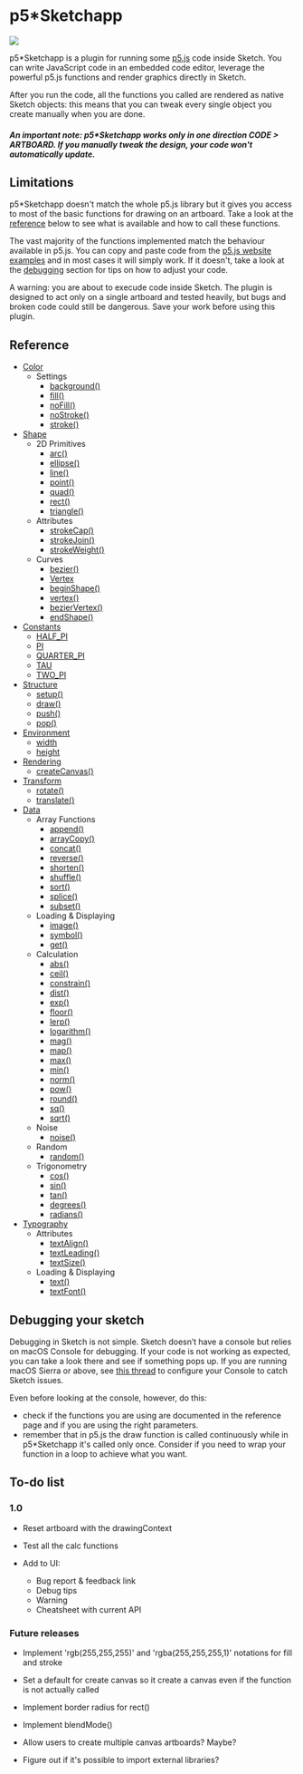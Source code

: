 # p5*Sketchapp

![](https://i.imgur.com/gOaUKPk.gif)

p5*Sketchapp is a plugin for running some [p5.js](http://p5js.org/) code inside Sketch. You can write JavaScript code in an embedded code editor, leverage the powerful p5.js functions and render graphics directly in Sketch.

After you run the code, all the functions you called are rendered as native Sketch objects: this means that you can tweak every single object you create manually when you are done.

##### An important note: p5*Sketchapp works only in one direction CODE > ARTBOARD. If you manually tweak the design, your code won't automatically update.

## Limitations

p5*Sketchapp doesn't match the whole p5.js library but it gives you access to most of the basic functions for drawing on an artboard. Take a look at the [reference](#reference) below to see what is available and how to call these functions.

The vast majority of the functions implemented match the behaviour available in p5.js. You can copy and paste code from the [p5.js website examples](https://p5js.org/examples/) and in most cases it will simply work. If it doesn't, take a look at the [debugging](#debugging) section for tips on how to adjust your code.

A warning: you are about to execude code inside Sketch. The plugin is designed to act only on a single artboard and tested heavily, but bugs and broken code could still be dangerous. Save your work before using this plugin.

## Reference

- [Color](https://github.com/jacopocolo/p5-sketchplugin/blob/master/cheatsheet.md#color)
  * Settings
    + [background()](https://github.com/jacopocolo/p5-sketchplugin/blob/master/cheatsheet.md#backgroundcolor)
    + [fill()](https://github.com/jacopocolo/p5-sketchplugin/blob/master/cheatsheet.md#fillcolor)
    + [noFill()](https://github.com/jacopocolo/p5-sketchplugin/blob/master/cheatsheet.md#nofill)
    + [noStroke()](https://github.com/jacopocolo/p5-sketchplugin/blob/master/cheatsheet.md#nostroke)
    + [stroke()](https://github.com/jacopocolo/p5-sketchplugin/blob/master/cheatsheet.md#strokecolor)
- [Shape](https://github.com/jacopocolo/p5-sketchplugin/blob/master/cheatsheet.md#shape)
  * 2D Primitives
    + [arc()](https://github.com/jacopocolo/p5-sketchplugin/blob/master/cheatsheet.md#arcxywhstartstop)
    + [ellipse()](https://github.com/jacopocolo/p5-sketchplugin/blob/master/cheatsheet.md#ellipsexywh)
    + [line()](https://github.com/jacopocolo/p5-sketchplugin/blob/master/cheatsheet.md#linex1y1x2y2)
    + [point()](https://github.com/jacopocolo/p5-sketchplugin/blob/master/cheatsheet.md#pointx1y1)
    + [quad()](https://github.com/jacopocolo/p5-sketchplugin/blob/master/cheatsheet.md#quadx1y1x2y2x3y3x4y4)
    + [rect()](https://github.com/jacopocolo/p5-sketchplugin/blob/master/cheatsheet.md#rectxywh)
    + [triangle()](https://github.com/jacopocolo/p5-sketchplugin/blob/master/cheatsheet.md#trianglex1y1x2y2x3y3)
  * Attributes
    + [strokeCap()](https://github.com/jacopocolo/p5-sketchplugin/blob/master/cheatsheet.md#strokecapcap)
    + [strokeJoin()](https://github.com/jacopocolo/p5-sketchplugin/blob/master/cheatsheet.md#strokejoinjoin)
    + [strokeWeight()](https://github.com/jacopocolo/p5-sketchplugin/blob/master/cheatsheet.md#strokeweightn)
  * Curves
    + [bezier()](https://github.com/jacopocolo/p5-sketchplugin/blob/master/cheatsheet.md#bezierx1y1x2y2x3y3x4y4)
    + [Vertex](https://github.com/jacopocolo/p5-sketchplugin/blob/master/cheatsheet.md#vertex)
    + [beginShape()](https://github.com/jacopocolo/p5-sketchplugin/blob/master/cheatsheet.md#beginshape)
    + [vertex()](https://github.com/jacopocolo/p5-sketchplugin/blob/master/cheatsheet.md#vertexx1x1)
    + [bezierVertex()](https://github.com/jacopocolo/p5-sketchplugin/blob/master/cheatsheet.md#beziervertexx2y2x3y3x4y4)
    + [endShape()](https://github.com/jacopocolo/p5-sketchplugin/blob/master/cheatsheet.md#endshapeclose)
- [Constants](https://github.com/jacopocolo/p5-sketchplugin/blob/master/cheatsheet.md#constants)
    + [HALF_PI](https://github.com/jacopocolo/p5-sketchplugin/blob/master/cheatsheet.md#half_pi)
    + [PI](https://github.com/jacopocolo/p5-sketchplugin/blob/master/cheatsheet.md#pi)
    + [QUARTER_PI](https://github.com/jacopocolo/p5-sketchplugin/blob/master/cheatsheet.md#quarter_pi)
    + [TAU](https://github.com/jacopocolo/p5-sketchplugin/blob/master/cheatsheet.md#tau)
    + [TWO_PI](https://github.com/jacopocolo/p5-sketchplugin/blob/master/cheatsheet.md#two_pi)
- [Structure](https://github.com/jacopocolo/p5-sketchplugin/blob/master/cheatsheet.md#structure)
    + [setup()](https://github.com/jacopocolo/p5-sketchplugin/blob/master/cheatsheet.md#setup)
    + [draw()](https://github.com/jacopocolo/p5-sketchplugin/blob/master/cheatsheet.md#draw)
    + [push()](https://github.com/jacopocolo/p5-sketchplugin/blob/master/cheatsheet.md#push)
    + [pop()](https://github.com/jacopocolo/p5-sketchplugin/blob/master/cheatsheet.md#pop)
- [Environment](https://github.com/jacopocolo/p5-sketchplugin/blob/master/cheatsheet.md#environment)
    + [width](https://github.com/jacopocolo/p5-sketchplugin/blob/master/cheatsheet.md#width)
    + [height](https://github.com/jacopocolo/p5-sketchplugin/blob/master/cheatsheet.md#height)
- [Rendering](https://github.com/jacopocolo/p5-sketchplugin/blob/master/cheatsheet.md#rendering)
    + [createCanvas()](https://github.com/jacopocolo/p5-sketchplugin/blob/master/cheatsheet.md#createcanvas)
- [Transform](https://github.com/jacopocolo/p5-sketchplugin/blob/master/cheatsheet.md#transform)
    + [rotate()](https://github.com/jacopocolo/p5-sketchplugin/blob/master/cheatsheet.md#rotateangle)
    + [translate()](https://github.com/jacopocolo/p5-sketchplugin/blob/master/cheatsheet.md#translatexy)
- [Data](https://github.com/jacopocolo/p5-sketchplugin/blob/master/cheatsheet.md#data)
  * Array Functions
    + [append()](https://github.com/jacopocolo/p5-sketchplugin/blob/master/cheatsheet.md#appendarrayvalue)
    + [arrayCopy()](https://github.com/jacopocolo/p5-sketchplugin/blob/master/cheatsheet.md#arraycopysrcsrcpositiondstdstpositionlength)
    + [concat()](https://github.com/jacopocolo/p5-sketchplugin/blob/master/cheatsheet.md#concatab)
    + [reverse()](https://github.com/jacopocolo/p5-sketchplugin/blob/master/cheatsheet.md#reverselist)
    + [shorten()](https://github.com/jacopocolo/p5-sketchplugin/blob/master/cheatsheet.md#shortenlist)
    + [shuffle()](https://github.com/jacopocolo/p5-sketchplugin/blob/master/cheatsheet.md#shufflearraybool)
    + [sort()](https://github.com/jacopocolo/p5-sketchplugin/blob/master/cheatsheet.md#sortlistcount)
    + [splice()](https://github.com/jacopocolo/p5-sketchplugin/blob/master/cheatsheet.md#splicelistvalueposition)
    + [subset()](https://github.com/jacopocolo/p5-sketchplugin/blob/master/cheatsheet.md#subsetliststartcount)
  * Loading & Displaying
    + [image()](https://github.com/jacopocolo/p5-sketchplugin/blob/master/cheatsheet.md#imagenamexy)
    + [symbol()](https://github.com/jacopocolo/p5-sketchplugin/blob/master/cheatsheet.md#symbolnamexy)
    + [get()](https://github.com/jacopocolo/p5-sketchplugin/blob/master/cheatsheet.md#geturl)
  * Calculation
    + [abs()](https://github.com/jacopocolo/p5-sketchplugin/blob/master/cheatsheet.md#absn)
    + [ceil()](https://github.com/jacopocolo/p5-sketchplugin/blob/master/cheatsheet.md#ceiln)
    + [constrain()](https://github.com/jacopocolo/p5-sketchplugin/blob/master/cheatsheet.md#constrainnlowhigh)
    + [dist()](https://github.com/jacopocolo/p5-sketchplugin/blob/master/cheatsheet.md#distx1y1x2y2)
    + [exp()](https://github.com/jacopocolo/p5-sketchplugin/blob/master/cheatsheet.md#expn)
    + [floor()](https://github.com/jacopocolo/p5-sketchplugin/blob/master/cheatsheet.md#floorn)
    + [lerp()](https://github.com/jacopocolo/p5-sketchplugin/blob/master/cheatsheet.md#lerpstartstopamt)
    + [logarithm()](https://github.com/jacopocolo/p5-sketchplugin/blob/master/cheatsheet.md#logarithmn)
    + [mag()](https://github.com/jacopocolo/p5-sketchplugin/blob/master/cheatsheet.md#magab)
    + [map()](https://github.com/jacopocolo/p5-sketchplugin/blob/master/cheatsheet.md#mapvaluestart1stop1start2stop2)
    + [max()](https://github.com/jacopocolo/p5-sketchplugin/blob/master/cheatsheet.md#maxn0)
    + [min()](https://github.com/jacopocolo/p5-sketchplugin/blob/master/cheatsheet.md#minn0)
    + [norm()](https://github.com/jacopocolo/p5-sketchplugin/blob/master/cheatsheet.md#normvaluestartstop)
    + [pow()](https://github.com/jacopocolo/p5-sketchplugin/blob/master/cheatsheet.md#powne)
    + [round()](https://github.com/jacopocolo/p5-sketchplugin/blob/master/cheatsheet.md#roundn)
    + [sq()](https://github.com/jacopocolo/p5-sketchplugin/blob/master/cheatsheet.md#sqn)
    + [sqrt()](https://github.com/jacopocolo/p5-sketchplugin/blob/master/cheatsheet.md#sqrtn)
  * Noise
    + [noise()](https://github.com/jacopocolo/p5-sketchplugin/blob/master/cheatsheet.md#noisexyz)
  * Random
    + [random()](https://github.com/jacopocolo/p5-sketchplugin/blob/master/cheatsheet.md#randomminmax)
  * Trigonometry
    + [cos()](https://github.com/jacopocolo/p5-sketchplugin/blob/master/cheatsheet.md#cosangle)
    + [sin()](https://github.com/jacopocolo/p5-sketchplugin/blob/master/cheatsheet.md#sinangle)
    + [tan()](https://github.com/jacopocolo/p5-sketchplugin/blob/master/cheatsheet.md#tanangle)
    + [degrees()](https://github.com/jacopocolo/p5-sketchplugin/blob/master/cheatsheet.md#degreesangle)
    + [radians()](https://github.com/jacopocolo/p5-sketchplugin/blob/master/cheatsheet.md#radiansangle)
- [Typography](https://github.com/jacopocolo/p5-sketchplugin/blob/master/cheatsheet.md#typography)
  * Attributes
    + [textAlign()](https://github.com/jacopocolo/p5-sketchplugin/blob/master/cheatsheet.md#textalignhorizalign)
    + [textLeading()](https://github.com/jacopocolo/p5-sketchplugin/blob/master/cheatsheet.md#textleadingn)
    + [textSize()](https://github.com/jacopocolo/p5-sketchplugin/blob/master/cheatsheet.md#textsizesize)
  * Loading & Displaying
    + [text()](https://github.com/jacopocolo/p5-sketchplugin/blob/master/cheatsheet.md#textstrxyx2y2)
    + [textFont()](https://github.com/jacopocolo/p5-sketchplugin/blob/master/cheatsheet.md#textfontfontname)

## Debugging your sketch
Debugging in Sketch is not simple. Sketch doesn’t have a console but relies on macOS Console for debugging. If your code is not working as expected, you can take a look there and see if something pops up. If you are running macOS Sierra or above, see [this thread](http://sketchplugins.com/d/50-i-can-t-get-anymore-debugging-from-console-app-system-log) to configure your Console to catch Sketch issues.

Even before looking at the console, however, do this:
- check if the functions you are using are documented in the reference page and if you are using the right parameters.
- remember that in p5.js the draw function is called continuously while in p5*Sketchapp it's called only once. Consider if you need to wrap your function in a loop to achieve what you want.

## To-do list

### 1.0
- Reset artboard with the drawingContext

- Test all the calc functions

- Add to UI:
  - Bug report & feedback link
  - Debug tips
  - Warning
  - Cheatsheet with current API

### Future releases

- Implement 'rgb(255,255,255)' and 'rgba(255,255,255,1)' notations for fill and stroke

- Set a default for create canvas so it create a canvas even if the function is not actually called

- Implement border radius for rect()

- Implement blendMode()

- Allow users to create multiple canvas artboards? Maybe?

- Figure out if it's possible to import external libraries?
